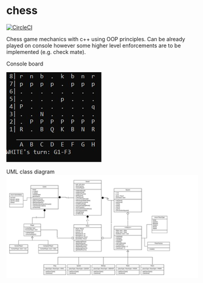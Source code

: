 # chess
[![CircleCI](https://circleci.com/gh/venator21/chess.svg?style=svg)](https://circleci.com/gh/venator21/chess)

Chess game mechanics with c++ using OOP principles. Can be already played on console however some higher level enforcements are to be implemented (e.g. check mate).

Console board

![Console board](https://github.com/venator21/chess/blob/master/board.jpg)


UML class diagram
![UML class diagram](https://github.com/venator21/chess/blob/master/UML_diagram.jpeg)
